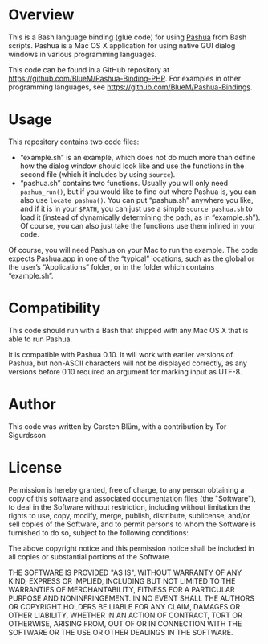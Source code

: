 Overview
===========

This is a Bash language binding (glue code) for using [Pashua](http://www.bluem.net/jump/pashua) from Bash scripts. Pashua is a Mac OS X application for using native GUI dialog windows in various programming languages.

This code can be found in a GitHub repository at https://github.com/BlueM/Pashua-Binding-PHP. For examples in other programming languages, see https://github.com/BlueM/Pashua-Bindings.


Usage
======
This repository contains two code files:

* “example.sh” is an example, which does not do much more than define how the dialog window should look like and use the functions in the second file (which it includes by using `source`).
* “pashua.sh” contains two functions. Usually you will only need `pashua_run()`, but if you would like to find out where Pashua is, you can also use `locate_pashua()`. You can put “pashua.sh” anywhere you like, and if it is in your `$PATH`, you can just use a simple `source pashua.sh` to load it (instead of dynamically determining the path, as in “example.sh”). Of course, you can also just take the functions use them inlined in your code.

Of course, you will need Pashua on your Mac to run the example. The code expects Pashua.app in one of the “typical” locations, such as the global or the user’s “Applications” folder, or in the folder which contains “example.sh”.


Compatibility
=============
This code should run with a Bash that shipped with any Mac OS X that is able to run Pashua.

It is compatible with Pashua 0.10. It will work with earlier versions of Pashua, but non-ASCII characters will not be displayed correctly, as any versions before 0.10 required an argument for marking input as UTF-8.


Author
=========
This code was written by Carsten Blüm, with a contribution by Tor Sigurdsson


License
=========
Permission is hereby granted, free of charge, to any person obtaining a copy
of this software and associated documentation files (the "Software"), to deal
in the Software without restriction, including without limitation the rights
to use, copy, modify, merge, publish, distribute, sublicense, and/or sell
copies of the Software, and to permit persons to whom the Software is
furnished to do so, subject to the following conditions:

The above copyright notice and this permission notice shall be included in all
copies or substantial portions of the Software.

THE SOFTWARE IS PROVIDED "AS IS", WITHOUT WARRANTY OF ANY KIND, EXPRESS OR
IMPLIED, INCLUDING BUT NOT LIMITED TO THE WARRANTIES OF MERCHANTABILITY,
FITNESS FOR A PARTICULAR PURPOSE AND NONINFRINGEMENT. IN NO EVENT SHALL THE
AUTHORS OR COPYRIGHT HOLDERS BE LIABLE FOR ANY CLAIM, DAMAGES OR OTHER
LIABILITY, WHETHER IN AN ACTION OF CONTRACT, TORT OR OTHERWISE, ARISING FROM,
OUT OF OR IN CONNECTION WITH THE SOFTWARE OR THE USE OR OTHER DEALINGS IN THE
SOFTWARE.

